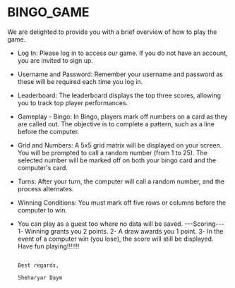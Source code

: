 # BINGO_GAME

We are delighted to provide you with a brief overview of how to play the game.

* Log In: Please log in to access our game. If you do not have an account, you are invited to sign up.
* Username and Password: Remember your username and password as these will be required each time you log in.
* Leaderboard: The leaderboard displays the top three scores, allowing you to track top player performances.
* Gameplay - Bingo: In Bingo, players mark off numbers on a card as they are called out. The objective is to complete a 
pattern, such as a line before the computer.
* Grid and Numbers: A 5x5 grid matrix will be displayed on your screen. You will be prompted to call a random 
number (from 1 to 25). The selected number will be marked off on both your bingo card and the computer's card.
* Turns: After your turn, the computer will call a random number, and the process alternates.
* Winning Conditions: You must mark off five rows or columns before the computer to win.
* You can play as a guest too where no data will be saved.
---Scoring---
1- Winning grants you 2 points.
2- A draw awards you 1 point.
3- In the event of a computer win (you lose), the score will still be displayed.
Have fun playing!!!!!!!

                                                                                                    Best regards,
                                                                                                    Sheharyar Daym
